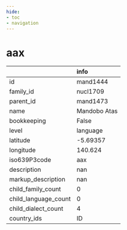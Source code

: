 ```yaml
---
hide:
- toc
- navigation
---
```

# aax
|                      | info         |
|:---------------------|:-------------|
| id                   | mand1444     |
| family_id            | nucl1709     |
| parent_id            | mand1473     |
| name                 | Mandobo Atas |
| bookkeeping          | False        |
| level                | language     |
| latitude             | -5.69357     |
| longitude            | 140.624      |
| iso639P3code         | aax          |
| description          | nan          |
| markup_description   | nan          |
| child_family_count   | 0            |
| child_language_count | 0            |
| child_dialect_count  | 4            |
| country_ids          | ID           |